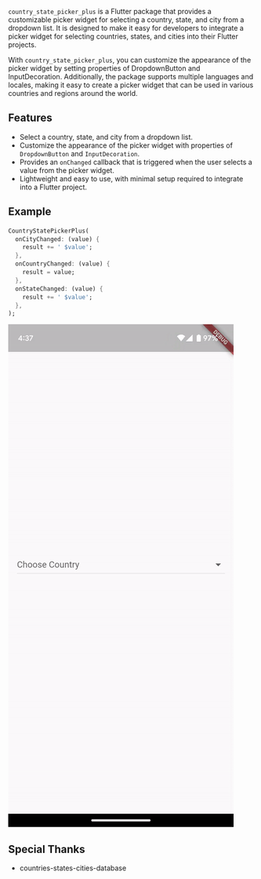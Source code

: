 
```country_state_picker_plus``` is a Flutter package that provides a customizable picker widget for selecting a country, state, and city from a dropdown list. It is designed to make it easy for developers to integrate a picker widget for selecting countries, states, and cities into their Flutter projects.

With ```country_state_picker_plus```, you can customize the appearance of the picker widget by setting properties of DropdownButton and InputDecoration. Additionally, the package supports multiple languages and locales, making it easy to create a picker widget that can be used in various countries and regions around the world.

## Features

* Select a country, state, and city from a dropdown list.
* Customize the appearance of the picker widget with properties of ```DropdownButton``` and ```InputDecoration```.
* Provides an ```onChanged``` callback that is triggered when the user selects a value from the picker widget.
* Lightweight and easy to use, with minimal setup required to integrate into a Flutter project.

## Example

```dart
CountryStatePickerPlus(
  onCityChanged: (value) {
    result += ' $value';
  },
  onCountryChanged: (value) {
    result = value;
  },
  onStateChanged: (value) {
    result += ' $value';
  },
);
```

![Screenshot](https://github.com/kishanSindhi/country_state_picker_plus/blob/main/screenshots/country_state_picker_plus.gif?raw=true)

## Special Thanks

* countries-states-cities-database
